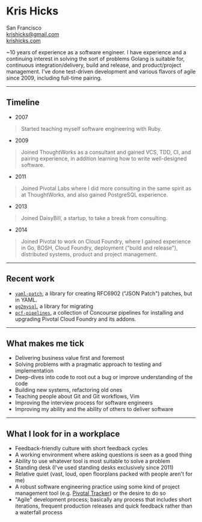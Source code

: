 Kris Hicks  
===
San Francisco  
[krishicks@gmail.com](mailto:krishicks@gmail.com)  
[krishicks.com](http://krishicks.com)

~10 years of experience as a software engineer. I have experience and a
continuing interest in solving the sort of problems Golang is suitable for,
continuous integration/delivery, build and release, and product/project
management. I've done test-driven development and various flavors of agile
since 2009, including full-time pairing.

---
## Timeline

* 2007
> Started teaching myself software engineering with Ruby.
* 2009
> Joined ThoughtWorks as a consultant and gained VCS, TDD, CI, and pairing
> experience, in addition learning how to write well-designed software.
* 2011
> Joined Pivotal Labs where I did more consulting in the same spirit as at
> ThoughtWorks, and also gained PostgreSQL experience.
* 2013
> Joined DaisyBill, a startup, to take a break from consulting.
* 2014
> Joined Pivotal to work on Cloud Foundry, where I gained experience in Go, BOSH,
> Cloud Foundry, deployment ("build and release"), distributed systems, product
> and project management.

---
## Recent work

* [`yaml-patch`](https://github.com/krishicks/yaml-patch), a library for creating
RFC6902 ("JSON Patch") patches, but in YAML.
* [`pg2mysql`](https://github.com/pivotal-cf/pg2mysql), a library for migrating
* [`pcf-pipelines`](https://github.com/pivotal-cf/pcf-pipelines), a collection
  of Concourse pipelines for installing and upgrading Pivotal Cloud Foundry and
  its addons.

---
## What makes me tick

* Delivering business value first and foremost
* Solving problems with a pragmatic approach to testing and implementation
* Deep-dives into code to root out a bug or improve understanding of the code
* Building new systems, refactoring old ones
* Teaching people about Git and Git workflows, Vim
* Improving the interview process for software engineers
* Improving my ability and the ability of others to deliver software
 
---
## What I look for in a workplace

* Feedback-friendly culture with short feedback cycles
* A working environment where asking questions is seen as a good thing
* Ability to use whatever tool is most suitable to solve a problem
* Standing desk (I've used standing desks exclusively since 2011)
* Relative quiet (vast, loud, open floorplans packed with people aren't for me)
* A robust software engineering practice using some kind of project management tool (e.g. [Pivotal Tracker](https://www.pivotaltracker.com)) or the desire to do so
* "Agile" development process; basically any process that includes short iterations, frequent production releases and quick feedback rather than a waterfall process
